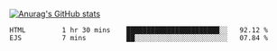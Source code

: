 [![Anurag's GitHub stats](https://github-readme-stats.vercel.app/api?username=sebasphere&count_private=true&theme=tokyonight)](https://github.com/anuraghazra/github-readme-stats)

<!--START_SECTION:waka-->
```text
HTML         1 hr 30 mins    ███████████████████████░░   92.12 % 
EJS          7 mins          ██░░░░░░░░░░░░░░░░░░░░░░░   07.84 % 
```
<!--END_SECTION:waka-->
